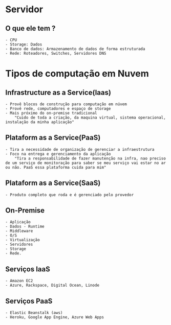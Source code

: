 # Servidor 

## O que ele tem ? 

    - CPU 
    - Storage: Dados 
    - Banco de dados: Armazenamento de dados de forma estruturada 
    - Rede: Roteadores, Switches, Servidores DNS

# Tipos de computação em Nuvem

## Infrastructure as a Service(Iaas)

    - Provê blocos de construção para computação em núvem
    - Provê rede, computadores e espaço de storage
    - Mais próximo do on-premise tradicional
        "Cuido de toda a criação, da maquina virtual, sistema operacional, instalação da minha aplicação"

## Plataform as a Service(PaaS)

    - Tira a necessidade de organização de gerenciar a infraestrutura
    - Foco na entrega e gerenciamento da aplicação
        "Tira a responsabilidade de fazer manutenção na infra, nao preciso de um serviço de monitoração para saber se meu serviço vai estar no ar ou não. PaaS essa plataforma cuida para mim"

## Plataform as a Service(SaaS)
    - Produto completo que roda e é gerenciado pelo provedor

## On-Premise
    - Aplicação 
    - Dados - Runtime
    - Middleware
    - O/S
    - Virtualização
    - Servidores 
    - Storage 
    - Rede.
    
## Serviços IaaS
    - Amazon EC2
    - Azure, Rackspace, Digital Ocean, Linode

## Serviços PaaS
    - Elastic Beanstalk (aws)
    - Heroku, Google App Engine, Azure Web Apps


    